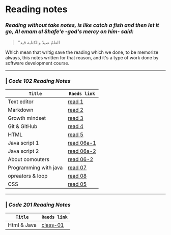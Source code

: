 # Reading notes

###  *Reading without take notes, is like catch a fish and then let it go, Al emam al Shafe'e -god's mercy on him- said:*
 >"العلمُ صيدٌ والكتابة قيد

Which mean that writig save the reading which we done, to be memorize always, this notes written for that reason, and it's a type of work done by software development course.

-------------
### | *Code 102 Reading Notes* 

 **`Title`** | **`Raeds link`**                       
-----|-------
 Text editor | [read 1](https://magedashuriqi.github.io/reading-notes/read0)
Markdown | [read 2](https://magedashuriqi.github.io/reading-notes/editors)
Growth mindset | [read 3](https://magedashuriqi.github.io/reading-notes/growth)
Git & GitHub | [read 4](https://magedashuriqi.github.io/reading-notes/git)
HTML | [read 5](https://magedashuriqi.github.io/reading-notes/Read4)
Java script 1 | [read 06a-1](https://magedashuriqi.github.io/Class-06-JS/add-content.html)
Java script 2 | [read 06a-2](https://magedashuriqi.github.io/reading-notes/read06)
About comouters | [read 06-2](https://magedashuriqi.github.io/reading-notes/comp)
Programming with java |[read 07](https://magedashuriqi.github.io/reading-notes/read07)
opreators & loop | [read 08](https://magedashuriqi.github.io/reading-notes/opreators&loop)
CSS |[read 05](https://magedashuriqi.github.io/reading-notes/Color-css)

---------------------
### | *Code 201 Reading Notes*

  **`Title`** | **`Raeds link`**    
 -----------|-----------------           
 Html & Java| [class-01](https://magedashuriqi.github.io/reading-notes/class-01)